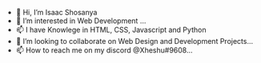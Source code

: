 - 👋 Hi, I’m Isaac Shosanya
- 👀 I’m interested in Web Development ...
- 📫 I have Knowlege in HTML, CSS, Javascript and Python
- 💞️ I’m looking to collaborate on Web Design and Development Projects...
- 📫 How to reach me on my discord @Xheshu#9608...

<!---
Vaden89/Vaden89 is a ✨ special ✨ repository because its `README.md` (this file) appears on your GitHub profile.
You can click the Preview link to take a look at your changes.
--->
